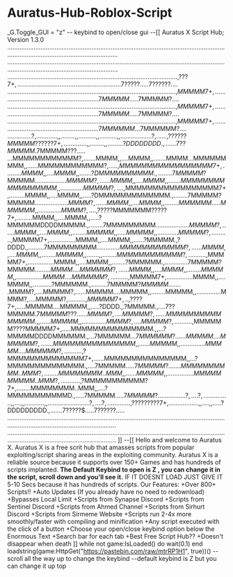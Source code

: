 # Auratus-Hub-Roblox-Script
_G.Toggle_GUI = "z" -- keybind to open/close gui  --[[ Auratus X Script Hub; Version 1.3.0  ........................................................................................................................................................................................... ........................................................................................................................................................................................... .................................................................................................,$???7+,...........................................................7?????$.....7??????.... ................................................................................................,$MMMMM7+,..........................................................7MMMMM$.....7MMMMM?.... ................................................................................................,$MMMMM7+,..........................................................7MMMMM$.....7MMMMM?.... ................................................................................................,$MMMMM7+,..........................................................7MMMMMM$...7MMMMMM?.... ..............?,............,,........,,..........,,..........,,..................?,......,$??????MMMMM??????7+,.............,,........,,.........?DDDDDDDD.,......7??MMMMM$.7MMMMM???..... ...MMMMMMMMMMMM?,.......MMMM,,....MMMM,,.......MMMM...MMMMMMMMM,,......MMMMMMMMMMMM?,.....,$MMMMMMMMMMMMMMMMM7+,.........MMMM,,....MMMM,,.......?DMMMMMMMMMM.,........7MMMMM$?MMMMM$....... ...........MMMMM?,......MMMM,,....MMMM,,.......MMMMMMMMMMMMMMMMM,,.............MMMMM?,....,$MMMMMMMMMMMMMMMMM7+,.........MMMM,,....MMMM,,.....?DMMMMMMMMMMMMM.,........7MMMMM?MMMMM$....... ............MMMM?,......MMMM,,....MMMM,,........MMMMMM.....MMMMMM,,.............MMMM?,....,$?????MMMMMMM?????7+,.........MMMM,,....MMMM,,.....?MMMMMMDDDDMMMMM.,........7MMMMMMMMM$........ ...........MMMMM?,......MMMM,,....MMMM,,........MMMMM,,.....MMMMM,,............MMMMM?,..........,$MMMMM7+,...............MMMM,,....MMMM,,......?MMMMM.,?DDDD.,.........7MMMMMMMMM$......... ....MMMMMMMMMMMM?,......MMMM,,....MMMM,,........MMMMM,,.......,,........MMMMMMMMMMMM?,..........,$MMMMM7+,...............MMMM,,....MMMM,,........?MMMMMM.,.............7MMMMM?MMMMM$....... ..MMMM....MMMMMM?,......MMMM,,....MMMM,,........MMMMM,,...............MMMM....MMMMMM?,..........,$MMMMM7+,...............MMMM,,....MMMM,,...........?MMMMMM.,.........7MMMMM$?MMMMM$....... .MMMM?,....MMMMM?,......MMMMM....MMMMM,,........MMMMM,,..............MMMM?,....MMMMM?,..........,$MMMMM7+,..,$????7+,.....MMMMM....MMMMM,,.....?DDDD.,.?MMMMM.,....7??MMMMM$.7MMMMM???..... .MMMM?,....MMMMM?,......MMMMMMMMMMMMMMM.,,......MMMMM,,..............MMMM?,....MMMMM?,..........,$MMMMMM????MMMMM7+,.....MMMMMMMMMMMMMMM.,,...?MMMMMDDDDMMMMMM.,...7MMMMMM$...7MMMMMM?..... .MMMMM....MMMMMM?,.......MMMMMMMMMMMMMMM,,......MMMMM,,..............MMMMM....MMMMMM?,..........,$?MMMMMMMMMMMMMM7+,......MMMMMMMMMMMMMMM,,...?MMMMMMMMMMMMMM.,....7MMMMM$.....7MMMMM?..... ..MMMMMMMMMM..MMM?,........MMMMMMMM..MMM,,......MMMMM,,...............MMMMMMMMMM..MMM?,...........,$?MMMMMMMMMMM?7+,........MMMMMMMM..MMM,,....?MMMMMMMMMMMD.,.....7MMMMM$.....7MMMMM?..... ...........?,....?,...............,,....,,...........,,........................?,....?,.............,$?????????7+,.................,,....,,.....?DDDDDDDDD.,.......7?????$.....7??????..... .......................................................................................................................................................................................... .......................................................................................................................................................................................... ]]  --[[ Hello and welcome to Auratus X. Auratus X is a free scrit hub that amasses scripts from popular exploiting/script sharing areas in the exploiting community. Auratus X is a reliable source because it supports over 150+ Games and has hundreds of scripts implanted.  **The Default Keybind to open is Z , you can change it in the script, scroll down and you'll see it.**  IF IT DOESNT LOAD JUST GIVE IT 5-10 Secs because it has hundreds of scripts.  Our Features: +Over 800+ Scripts!! +Auto Updates (If you already have no need to redownload) +Bypasses Local Limit +Scripts from Synapse Discord +Scripts from Sentinel Discord +Scripts from Ahmed Channel +Scripts from Sirhurt Discord +Scripts from Sirmeme Website +Scripts run 2-4x more smoothly/faster with compiling and minification +Any script executed with the click of a button +Choose your open/close keybind option below the Enormous Text +Search bar for each tab +Best Free Script Hub?? +Doesn't disappear when death  ]] while not game:IsLoaded() do     wait(0.1) end loadstring(game:HttpGet("https://pastebin.com/raw/mtrRP1H1", true))() --scroll all the way up to change the keybind --default keybind is Z but you can change it up top
